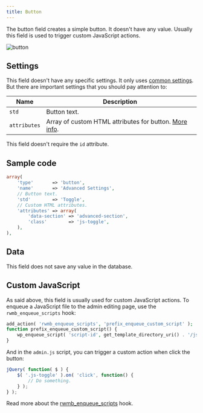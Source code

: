 ```yaml
---
title: Button
---
```


The button field creates a simple button. It doesn't have any value. Usually this field is used to trigger custom JavaScript actions.

![button](https://i.imgur.com/9ciaST1.png)

## Settings

This field doesn't have any specific settings. It only uses [common settings](/field-settings/). But there are important settings that you should pay attention to:

Name | Description
--- | ---
`std` | Button text.
`attributes` | Array of custom HTML attributes for button. [More info](/custom-attributes/).

This field doesn't require the `id` attribute.

## Sample code

```php
array(
    'type'       => 'button',
    'name'       => 'Advanced Settings',
    // Button text.
    'std'        => 'Toggle',
    // Custom HTML attributes.
    'attributes' => array(
        'data-section' => 'advanced-section',
        'class'        => 'js-toggle',
    ),
),
```

## Data

This field does not save any value in the database.

## Custom JavaScript

As said above, this field is usually used for custom JavaScript actions. To enqueue a JavaScript file to the admin editing page, use the `rwmb_enqueue_scripts` hook:

```php
add_action( 'rwmb_enqueue_scripts', 'prefix_enqueue_custom_script' );
function prefix_enqueue_custom_script() {
    wp_enqueue_script( 'script-id', get_template_directory_uri() . '/js/admin.js', array( 'jquery' ), '', true );
}
```

And in the `admin.js` script, you can trigger a custom action when click the button:

```js
jQuery( function( $ ) {
    $( '.js-toggle' ).on( 'click', function() {
        // Do something.
    } );
} );
```

Read more about the [rwmb_enqueue_scripts](/actions/rwmb-enqueue-scripts/) hook.